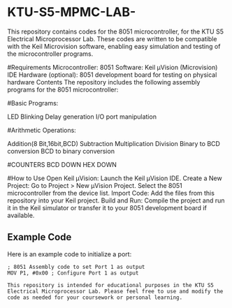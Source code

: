 # KTU-S5-MPMC-LAB-

This repository contains codes for the 8051 microcontroller, for the KTU S5 Electrical Microprocessor Lab. These codes are written to be compatible with the Keil Microvision software, enabling easy simulation and testing of the microcontroller programs.

#Requirements
Microcontroller: 8051
Software: Keil µVision (Microvision) IDE
Hardware (optional): 8051 development board for testing on physical hardware
Contents
The repository includes the following assembly programs for the 8051 microcontroller:

#Basic Programs:

LED Blinking
Delay generation
I/O port manipulation

#Arithmetic Operations:

Addition(8 Bit,16bit,BCD)
Subtraction 
Multiplication 
Division
Binary to BCD conversion
BCD to binary conversion

#COUNTERS
BCD DOWN
HEX DOWN



#How to Use
Open Keil µVision: Launch the Keil µVision IDE.
Create a New Project:
Go to Project > New µVision Project.
Select the 8051 microcontroller from the device list.
Import Code: Add the files from this repository into your Keil project.
Build and Run:
Compile the project and run it in the Keil simulator or transfer it to your 8051 development board if available.

## Example Code

Here is an example code to initialize a port:

```assembly
; 8051 Assembly code to set Port 1 as output
MOV P1, #0x00 ; Configure Port 1 as output

This repository is intended for educational purposes in the KTU S5 Electrical Microprocessor Lab. Please feel free to use and modify the code as needed for your coursework or personal learning.
